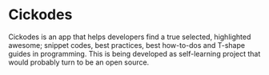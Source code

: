 # Cickodes
Cickodes is an app that helps developers find a true selected, highlighted awesome; snippet codes, best practices, best how-to-dos and T-shape guides in programming. 
This is being developed as self-learning project that would probably turn to be an open source.
